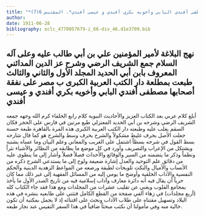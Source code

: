```yaml
---
title: "*مخطوطات ومطبوعات : نهج البلاغة لأمير المؤمنين علي بن أبي طالب عليه وعلى آله السلام جمع الشريف الرضي وشرح عز الدين المدائني المعروف بابن أبي الحديد المجلد الأول والثاني والثالث طبعت بمطلعة دار الكتب العربية الكبرى ب مصر على نفقة أصحابها مصطفى أفندي البابي وأخويه بكري أفندي و عيسى أفندي*. المقتبس 6(7)"
author: 
date: 1911-06-28
bibliography: oclc_4770057679-i_66-div_46.d1e3709.bib
---
```




##  نهج البلاغة   لأمير المؤمنين  علي بن أبي طالب  عليه وعلى آله السلام جمع الشريف الرضي   وشرح  عز الدين المدائني المعروف بابن أبي الحديد  المجلد الأول   والثاني والثالث طبعت بمطلعة  دار الكتب العربية الكبرى   ب  مصر  على نفقة أصحابها  مصطفى أفندي البابي   وأخويه  بكري أفندي  و  عيسى أفندي 


 أبلغ كلام عربي بعد الكتاب العزيز والأحاديث النبوية كلام رابع الخلفاء كرم الله وجهه جمعه الشريف الرضي وشرحه بن أبي الحديد المعتزلي طبع مرتين في فارس على الحجر فكان السقم يغلب عليه وطبعته دار الكتب العربية الكبرى هذه المرة بالقاهرة طبعة حسنة جعلت الأصل بحرف غليظ مشكولاً والشرح بحرف وسط والشرح هو كما قال شارحه بسط القول في شرحه بسطاً اشتمل على الغريب والمعاني وعلم البيان وما عساه يشتبه ويشتكل من الإعراب والتصريف وأورد في كل موضع ما يطابقه من النظائر والأشياء نثراً ونظماً وذكر ما يتضمنه من السير والوقائع والأحداث فصلاً فصلاً وأشار إلى ما ينطوي عليه من دقائق علم التوحيد والعدل إشارة ضعيفة ولوح إلى ما يستدعي الشرح ذكره من الأنساب والأميال والنكت تلويحات لطيفة ورصعه من المواعظ الزهدية الدينية والحكم النفسية والآداب الخلقية وأوضح ما يومي إليه من المسائل الفقهية إلى غير ذلك مما كان حرياً أن يقال فيه أنه دائرة معارف وآداب إسلامية فيه من تاريخ الصدر الأول ما يأخذ بمجامع القلوب ويغني عن تقليب عشرات من المجلدات ومع هذا فقد جاء الكتاب كله (أربع مجلدات) في زهاء ألفي صفحة من القطع الكامل فنثني على طابعيه بنشره في هذه البلاد وتسهيل مقتناه على طلاب الآداب ونحث على اقتنائه إذ لا يجمل بمكتبة أن تكون خالية منه وفي مأمولنا أن نكتب مبحثاً ضافياً في هذا السفر النفيس عند نجار طبعه. 
